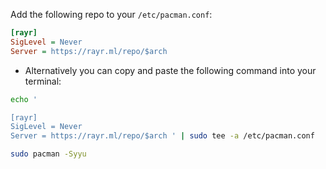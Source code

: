 Add the following repo to your `/etc/pacman.conf`:

```ini
[rayr]
SigLevel = Never
Server = https://rayr.ml/repo/$arch
```

* Alternatively you can copy and paste the following command into your terminal:
```bash
echo '

[rayr]
SigLevel = Never
Server = https://rayr.ml/repo/$arch ' | sudo tee -a /etc/pacman.conf

sudo pacman -Syyu
```